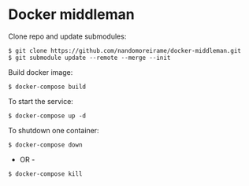 # Docker middleman

Clone repo and update submodules:

```
$ git clone https://github.com/nandomoreirame/docker-middleman.git
$ git submodule update --remote --merge --init
```

Build docker image:

```
$ docker-compose build
```

To start the service:

```
$ docker-compose up -d
```

To shutdown one container:

```
$ docker-compose down
```

- OR -

```
$ docker-compose kill
```

